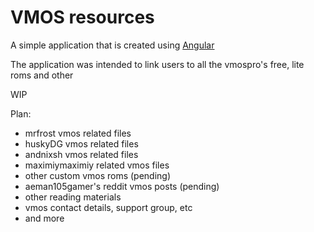 # VMOS resources

A simple application that is created using [Angular](https://angular.io/)

The application was intended to link users to all the vmospro's free, lite roms and other

WIP

Plan:
- mrfrost vmos related files
- huskyDG vmos related files
- andnixsh vmos related files
- maximiymaximiy related vmos files
- other custom vmos roms (pending)
- aeman105gamer's reddit vmos posts (pending)
- other reading materials
- vmos contact details, support group, etc
- and more




